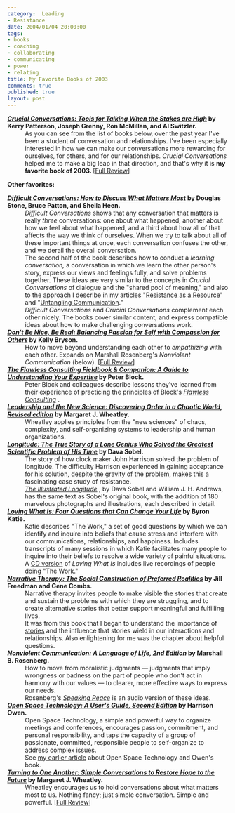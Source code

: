```yaml
--- 
category:  Leading
- Resistance
date: 2004/01/04 20:00:00
tags: 
- books
- coaching
- collaborating
- communicating
- power
- relating
title: My Favorite Books of 2003
comments: true
published: true
layout: post
---
```


<dl>
<dt>
<strong>
<em>
<a href="http://www.amazon.com/exec/obidos/ASIN/0071401946/dalehemer-20">Crucial Conversations: Tools for Talking When the Stakes are High</a>
</em>          by Kerry Patterson, Joseph Grenny, Ron McMillan, and Al Switzler.     </strong>
</dt>
<dd>     As you can see from the list of books below,     over the past year     I've been a student of conversation and relationships.     I've been especially interested     in how we can make our conversations     more rewarding     for ourselves,     for others,     and for our relationships.     <em>Crucial Conversations</em>     helped me to make a big leap     in that direction,     and that's why it is     <strong>     my favorite book of 2003.     </strong>     [<a href="/2004/01/crucial_conversations/">Full Review</a>] </dd>
</dl>
<p>
<strong> Other favorites: </strong>
</p>
<dl>
<dt>
<strong>
<em>
<a href="http://www.amazon.com/exec/obidos/ASIN/0670883395/dalehemer-20">Difficult Conversations: How to Discuss What Matters Most</a>
</em>          by Douglas Stone, Bruce Patton, and Sheila Heen.     </strong>
</dt>
<dd>
<em>Difficult Conversations</em>     shows that any conversation that matters     is really <em>three</em> conversations:     one about what happened,     another about how we feel about what happened,     and a third     about how all of that     affects the way we think of ourselves.     When we try to talk about all of these important things at once,     each conversation confuses the other,     and we derail the overall conversation. </dd>
<dd>The second half of the book     describes how to conduct a <em>learning conversation,</em>     a conversation in which we learn the other person's story,     express our views and feelings fully,     and solve problems together.     These ideas are very similar     to the concepts     in <em>Crucial Conversations</em>     of dialogue and the "shared pool of meaning,"     and also to the approach I describe     in my articles     "<a href="http://dhemery.com/articles/resistance_as_a_resource/">Resistance as a Resource</a>"     and     "<a href="http://dhemery.com/articles/untangling_communication/">Untangling Communication</a>." </dd>
<dd>
<em>Difficult Conversations</em>     and     <em>Crucial Conversations</em>     complement each other nicely.     The books cover similar content,     and express compatible ideas     about how to make challenging conversations work. </dd>
<dt>
<strong>
<em>
<a href="http://www.amazon.com/exec/obidos/ASIN/0972002804/dalehemer-20">Don't Be Nice, Be Real: Balancing Passion for Self with Compassion for Others</a>
</em>          by Kelly Bryson.     </strong>
</dt>
<dd>     How to move beyond understanding each other     to <em>empathizing</em> with each other.     Expands on Marshall Rosenberg's <em>Nonviolent Communication</em>     (below).     [<a href="/2003/06/dont_be_nice_be_real/">Full Review</a>] </dd>
<dt>
<strong>
<em>
<a href="http://www.amazon.com/exec/obidos/ASIN/0787948047/dalehemer-20">The Flawless Consulting Fieldbook &amp; Companion: A Guide to Understanding Your Expertise</a>
</em>          by Peter Block.     </strong>
</dt>
<dd>Peter Block and colleagues     describe lessons they've learned     from their experience     of practicing the principles     of Block's     <em>
<a href="http://www.amazon.com/exec/obidos/ASIN/0787948039/dalehemer-20">Flawless Consulting</a>
</em>. </dd>
<dt>
<strong>
<em>
<a href="http://www.amazon.com/exec/obidos/ASIN/1576751198/dalehemer-20">Leadership and the New Science: Discovering Order in a Chaotic World, Revised edition</a>
</em>          by Margaret J. Wheatley.     </strong>
</dt>
<dd>Wheatley applies principles from the "new sciences"     of chaos, complexity, and self-organizing systems     to leadership and human organizations. </dd>
<dt>
<strong>
<em>
<a href="http://www.amazon.com/exec/obidos/ASIN/0140258795/dalehemer-20">Longitude: The True Story of a Lone Genius Who Solved the Greatest Scientific Problem of His Time</a>
</em>          by Dava Sobel.     </strong>
</dt>
<dd>The story of how clock maker John Harrison     solved the problem of longitude.     The difficulty Harrison experienced     in gaining acceptance for his solution,     despite the gravity of the problem,     makes this a fascinating case study of resistance. </dd>
<dd>
<em>
<a href="http://www.amazon.com/exec/obidos/ASIN/0802713440/dalehemer-20">The Illustrated Longitude</a>
</em>,     by Dava Sobel and William J. H. Andrews,     has the same text as Sobel's original book,     with the addition of 180 marvelous photographs and illustrations,     each described in detail. </dd>
<dt>
<strong>
<em>
<a href="http://www.amazon.com/exec/obidos/ASIN/0609608746/dalehemer-20">Loving What Is: Four Questions that Can Change Your Life</a>
</em>          by Byron Katie.     </strong>
</dt>
<dd>Katie describes "The Work,"     a set of good questions     by which we can identify and inquire into beliefs     that cause stress     and interfere     with our communications, relationships, and happiness.     Includes transcripts     of many sessions     in which Katie facilitates     many people to inquire into their beliefs     to resolve a wide variety of painful situations. </dd>
<dd>A <a href="http://www.amazon.com/exec/obidos/ASIN/1574535250/dalehemer-20">CD version</a>     of <em>Loving What Is</em>     includes live recordings     of people doing "The Work." </dd>
<dt>
<strong>
<em>
<a href="http://www.amazon.com/exec/obidos/ASIN/0393702073/dalehemer-20">Narrative Therapy: The Social Construction of Preferred Realities</a>
</em>          by Jill Freedman and Gene Combs.     </strong>
</dt>
<dd>Narrative therapy     invites people to make visible     the stories that create and sustain     the problems with which they are struggling,     and to create alternative stories     that better support     meaningful and fulfilling lives. </dd>
<dd>It was from this book     that I began to understand the importance of     <a href="/2003/12/a_relationship_is_a_story/">stories</a>     and the influence that stories wield     in our interactions and relationships.     Also enlightening for me     was the chapter about     helpful questions. </dd>
<dt>
<strong>
<em>
<a href="http://www.amazon.com/exec/obidos/ASIN/1892005034/dalehemer-20">Nonviolent Communication: A Language of Life, 2nd Edition</a>
</em>          by Marshall B. Rosenberg.     </strong>
</dt>
<dd>How to move from moralistic judgments     —     judgments that imply wrongness or badness     on the part of people who don't act in harmony with our values     —     to clearer, more effective ways     to express our needs. </dd>
<dd>Rosenberg's     <em>
<a href="http://www.amazon.com/exec/obidos/ASIN/1591790778/dalehemer-20">Speaking Peace</a>
</em>     is an audio version of these ideas. </dd>
<dt>
<strong>
<em>
<a href="http://www.amazon.com/exec/obidos/ASIN/1576750248/dalehemer-20">Open Space Technology: A User's Guide, Second Edition</a>
</em>          by Harrison Owen.     </strong>
</dt>
<dd>Open Space Technology,     a simple and powerful way     to organize meetings and conferences,     encourages passion, commitment, and personal responsibility,     and taps the capacity     of a group of passionate, committed, responsible people     to self-organize to address complex issues. </dd>
<dd>See <a href="/2003/07/open_space_technology/">my earlier article</a>     about Open Space Technology and Owen's book. </dd>
<dt>
<strong>
<em>
<a href="http://www.amazon.com/exec/obidos/ASIN/1576751457/dalehemer-20">Turning to One Another: Simple Conversations to Restore Hope to the Future</a>
</em>          by Margaret J. Wheatley.     </strong>
</dt>
<dd>Wheatley encourages us     to hold conversations about what matters most to us.     Nothing fancy;     just simple conversation.     Simple and powerful.     [<a href="/2003/04/turning_to_one_another/">Full Review</a>] </dd>
</dl>
